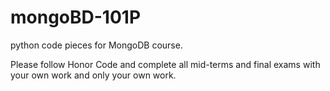 # mongoBD-101P

python code pieces for MongoDB course.

Please follow Honor Code and complete all mid-terms and final exams with your own work and only your own work.
